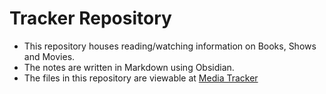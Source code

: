# Tracker Repository

- This repository houses reading/watching information on Books, Shows and Movies.
- The notes are written in Markdown using Obsidian.
- The files in this repository are viewable at [Media Tracker](https://tracker.davidvarghese.net)
